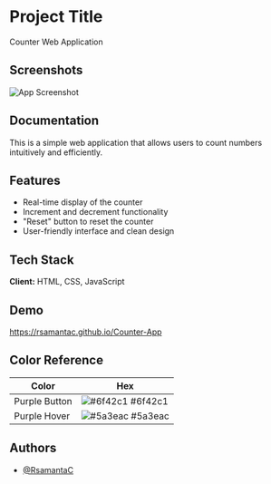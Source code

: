 
# Project Title

Counter Web Application






## Screenshots

![App Screenshot](https://i.ibb.co/9hF71dN/screenshot.png)


## Documentation

This is a simple web application that allows users to count numbers intuitively and efficiently.

## Features

- Real-time display of the counter
- Increment and decrement functionality
- "Reset" button to reset the counter
- User-friendly interface and clean design


## Tech Stack

**Client:** HTML, CSS, JavaScript


## Demo

https://rsamantac.github.io/Counter-App

## Color Reference

| Color             | Hex                                                                |
| ----------------- | ------------------------------------------------------------------ |
| Purple Button| ![#6f42c1](https://via.placeholder.com/10/6f42c1?text=+) #6f42c1 |
| Purple Hover | ![#5a3eac](https://via.placeholder.com/10/5a3eac?text=+) #5a3eac |


## Authors

- [@RsamantaC](https://www.github.com/RsamantaC)

